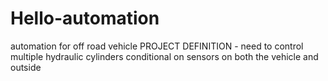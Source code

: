 # Hello-automation
automation for off road vehicle 
PROJECT DEFINITION - need to control multiple hydraulic cylinders conditional on sensors on both the vehicle and outside 
